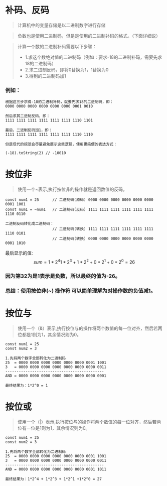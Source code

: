 # 补码、反码

> 计算机中的变量存储是以二进制数字进行存储

> 负数也是使用二进制码，但是是使用的二进制补码的格式。（下面详细说）

> 计算一个数的二进制补码需要以下步骤：
>* 1.求这个数绝对值的二进制码（例如：要求-18的二进制补码，需要先求18的二进制码）
>* 2.求二进制反码，即将0替换为1，1替换为0
>* 3.得到的二进制码加1

### 例如：
```
根据这三步求得-18的二进制补码，就要先求18的二进制码，即：
0000 0000 0000 0000 0000 0000 0001 0010

然后求其二进制反码，即：
1111 1111 1111 1111 1111 1111 1110 1101

最后，二进制反码加1，即：
1111 1111 1111 1111 1111 1111 1110 1110

但是现代的规范会尽量避免展示这些逻辑，使用更简便的表达方式：

(-18).toString(2) // -10010

```

# 按位非
> 使用一个~表示,执行按位非的操作就是返回数值的反码。

```
const num1 = 25      // 二进制码(原码) 0000 0000 0000 0000 0000 0000 0001 1001
const num1 = ~num1   // 二进制码(反码) 1111 1111 1111 1111 1111 1111 1110 0110

二进制反码转化成二进制码：
                     // 二进制码(转换) 1111 1111 1111 1111 1111 1111 1110 0101
                     // 二进制码(转换) 0000 0000 0000 0000 0000 0000 0001 1010

```
最后显示的值:
$$ sum = 1*2^4  1*2^3 + 1*2^2 + 0*2^1 + 0*2^0 = 26 $$

### 因为第32为是1表示是负数，所以最终的值为-26。

### 总结：使用按位非(~) 操作符 可以简单理解为对操作数的负值减1。



# 按位与
> 使用一个（&）表示,执行按位与的操作将两个数值的每一位对齐，然后若两位都是1则为1，其余情况则为0。

```
const num1 = 25
const num2 = 3

1.先将两个数字全部转化为二进制码
25  = 0000 0000 0000 0000 0000 0000 0001 1001
3   = 0000 0000 0000 0000 0000 0000 0000 0011
--------------------------------------------
AND = 0000 0000 0000 0000 0000 0000 0000 0001

最终结果为：1*2^0 = 1

```

# 按位或
> 使用一个（|）表示,执行按位与的操作将两个数值的每一位对齐，然后若两位有一位是1则为1，其余情况则为0。

```
const num1 = 25
const num2 = 3

1.先将两个数字全部转化为二进制码
25  = 0000 0000 0000 0000 0000 0000 0001 1001
3   = 0000 0000 0000 0000 0000 0000 0000 0011
--------------------------------------------
AND = 0000 0000 0000 0000 0000 0000 0001 1011

最终结果为：1*2^4 + 1*2^3 + 1*2^1 +1*2^0 = 27

```


